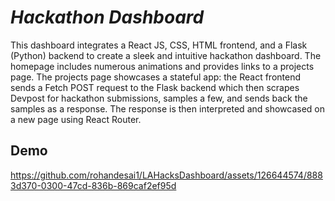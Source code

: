 # ***Hackathon Dashboard***
This dashboard integrates a React JS, CSS, HTML frontend, and a Flask (Python) backend to create a sleek and intuitive hackathon dashboard. The homepage includes numerous animations and provides links to a projects page. The projects page showcases a stateful app: the React frontend sends a Fetch POST request to the Flask backend which then scrapes Devpost for hackathon submissions, samples a few, and sends back the samples as a response. The response is then interpreted and showcased on a new page using React Router. 

## Demo
https://github.com/rohandesai1/LAHacksDashboard/assets/126644574/8883d370-0300-47cd-836b-869caf2ef95d

